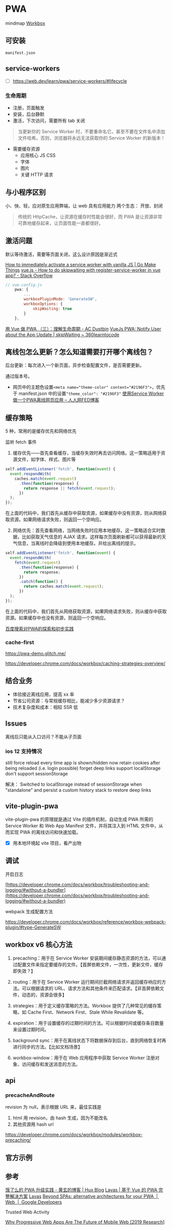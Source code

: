 # PWA

mindmap
[Workbox](https://coggle.it/diagram/6109693379b5ae0d4624e204/t/workbox/b21a0641a233cb06251d9972b69a0a8fbe51141690d060a8432389edf8080da0)

## 可安装
`manifest.json`

## service-workers

- [ ] https://web.dev/learn/pwa/service-workers/#lifecycle

### 生命周期

- 注册，页面触发
- 安装，后台静默
- 激活，下次访问，需要所有 tab 关闭

> 当更新你的 Service Worker 时，不要重命名它。甚至不要在文件名中添加文件哈希。否则，浏览器将永远无法获取你的 Service Worker 的新版本！

- 需要缓存资源
    - 应用核心 JS CSS
    - 字体
    - 图片
    - 关键 HTTP 请求

## 与小程序区别

小、快、轻，应对原生应用弊端，让 web 具有应用能力
两个生态： 开放、封闭

> 传统的 HttpCache，让资源在缓存时性能会很好，而 PWA 是让资源非常可靠地缓存起来，让页面性能一直都很好。

## 激活问题

默认等待激活，需要等页面关闭，这么设计原因是渐近式

[How to immediately activate a service worker with vanilla JS | Go Make Things](https://gomakethings.com/how-to-immediately-activate-a-service-worker-with-vanilla-js/)
[vue.js - How to do skipwaiting with register-service-worker in vue app? - Stack Overflow](https://stackoverflow.com/a/56569087/5657916)
```js
// vue.config.js
    pwa: {
        ...
        workboxPluginMode: 'GenerateSW',
        workboxOptions: {
            skipWaiting: true
        }
    },
```

[用 Vue 做 PWA （三）：理解生命周期 - AC Dustbin](https://allanchain.github.io/blog/post/vue-pwa-3/)
[VueJs PWA: Notify User about the App Update | skipWaiting ~ 360learntocode](https://www.360learntocode.com/2020/12/vuejs-pwa-notify-user-of-app-update.html)

## 离线包怎么更新？怎么知道需要打开哪个离线包？

后台更新：每次进入一个新页面，异步检查配置文件，是否需要更新。

通过版本号。

* 网页中的主题色设置`<meta name="theme-color" content="#2196F3">`，优先于 manifest.json 中的设置`"theme_color": "#2196F3"`
[使用Service Worker做一个PWA离线网页应用 – 人人网FED博客](https://fed.renren.com/2017/10/04/service-worker/)

## 缓存策略

5 种，常用的是缓存优先和网络优先

监听 fetch 事件

1. 缓存优先——首先查看缓存，当缓存失效时再去访问网络。这一策略适用于资源文件，如字体、样式、图片等

```js
self.addEventListener('fetch', function(event) {
  event.respondWith(
    caches.match(event.request)
      .then(function(response) {
        return response || fetch(event.request);
      })
  );
});
```

在上面的代码中，我们首先从缓存中获取资源，如果缓存中没有资源，则从网络获取资源。如果网络请求失败，则返回一个空响应。

2. 网络优先：首先查看网络，当网络失败时应用本地缓存。这一策略适合实时数据，比如获取天气信息的 AJAX 请求。这样每次页面刷新都可以获得最新的天气信息，当离线时会降级到使用本地缓存。并给出离线的提示。

```js
self.addEventListener('fetch', function(event) {
  event.respondWith(
    fetch(event.request)
      .then(function(response) {
        return response;
      })
      .catch(function() {
        return caches.match(event.request);
      })
  );
});
```

在上面的代码中，我们首先从网络获取资源，如果网络请求失败，则从缓存中获取资源。如果缓存中也没有资源，则返回一个空响应。

[百度搜索对PWA的探索和初步实践](http://www.infoq.com/cn/articles/exploration-and-practice-of-baidu-search-for-pwa)

### cache-first

https://pwa-demo.glitch.me/

https://developer.chrome.com/docs/workbox/caching-strategies-overview/

## 结合业务

- 体验接近离线应用，提高 xx 率
- 节省公司资源：与常规缓存相比，能减少多少资源请求？
- 技术复杂度和成本：相较 SSR 低

## Issues

离线后只能从入口访问？不能从子页面

### ios 12 支持情况
 still force reload every time app is shown/hidden
 now retain cookies after being reloaded (i.e. login possible)
 forget deep links
 support localStorage
 don't support sessionStorage

 解决：
Switched to localStorage instead of sessionStorage when "standalone" and persist a custom history stack to restore deep links 

## vite-plugin-pwa

vite-plugin-pwa 的原理就是通过 Vite 的插件机制，自动生成 PWA 所需的 Service Worker 和 Web App Manifest 文件，并将其注入到 HTML 文件中，从而实现 PWA 的离线访问和快速加载。

- [x] 用本地环境起 vite 项目，看产出物

## 调试

开启日志

[https://developer.chrome.com/docs/workbox/troubleshooting-and-logging/#without-a-bundler](https://developer.chrome.com/docs/workbox/troubleshooting-and-logging/#without-a-bundler)

webpack 生成配置方法

https://developer.chrome.com/docs/workbox/reference/workbox-webpack-plugin/#type-GenerateSW

## workbox v6 核心方法

1.  precaching：用于在 Service Worker 安装期间缓存静态资源的方法，可以通过配置文件来指定要缓存的文件。【首屏依赖文件，一次性，更新文件，缓存即失效？】
    
2.  routing：用于在 Service Worker 运行期间拦截网络请求并返回缓存响应的方法。可以根据请求的 URL、请求方法和其他条件来匹配请求。【非首屏依赖文件，动态的，资源会很多】
    
3.  strategies：用于定义缓存策略的方法。Workbox 提供了几种常见的缓存策略，如 Cache First、Network First、Stale While Revalidate 等。
    
4.  expiration：用于设置缓存的过期时间的方法。可以根据时间或缓存条目数量来设置过期时间。
    
5.  background sync：用于在离线状态下将数据保存到后台，直到网络恢复时再进行同步的方法。【比如文档场景】
    
6.  workbox-window：用于在 Web 应用程序中获取 Service Worker 注册对象、访问缓存和发送消息的方法。


## api

### precacheAndRoute

revision 为 null，表示根据 URL 来，最佳实践是
1. html 用  revision，由 hash 生成，因为不能改名
2. 其他资源用 hash url

https://developer.chrome.com/docs/workbox/modules/workbox-precaching/

## 官方示例


## 参考

[饿了么的 PWA 升级实践 - 黄玄的博客 | Hux Blog](https://huangxuan.me/2017/07/12/upgrading-eleme-to-pwa/#%25E5%25A4%259A%25E9%25A1%25B5%25E5%25BA%2594%25E7%2594%25A8vuepwa)
[Lavas | 基于 Vue 的 PWA 完整解决方案](https://lavas.baidu.com/)
[Lavas](https://github.com/lavas-project)
[Beyond SPAs: alternative architectures for your PWA  |  Web  |  Google Developers](https://developers.google.com/web/updates/2018/05/beyond-spa)

Trusted Web Activity

[Why Progressive Web Apps Are The Future of Mobile Web [2019 Research]](https://ymedialabs.com/progressive-web-apps)